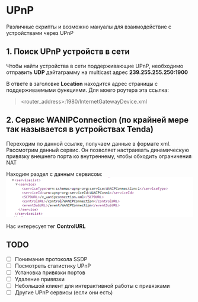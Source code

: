 # UPnP
Различные скрипты и возможно мануалы для взаимодействие с устройствами через UPnP

## 1. Поиск UPnP устройств в сети
Чтобы найти устройства в сети поддерживающие UPnP, необходимо отправить __UDP__ дэйтаграмму на multicast адрес __239.255.255.250:1900__

В ответе в заголовке __Location__ находится адрес страницы с поддерживаемыми функциями. Для моего роутера эта ссылка:
>\<router_address\>:1980/InternetGatewayDevice.xml

## 2. Сервис WANIPConnection (по крайней мере так называется в устройствах Tenda)
Переходим по данной ссылке, получаем данные в формате xml. Рассмотрим данный сервис. Он позволяет настраивать динамическую привязку внешнего порта ко внутреннему, чтобы обходить ограничения NAT

Находим раздел с данным сервисом:
![Пример конфига](https://raw.githubusercontent.com/hariton27sy/UPnP/master/images/WanIPConnection.png)

Нас интересует тег __ControlURL__
## TODO
- [ ] Понимание протокола SSDP
- [ ] Посмотреть статистику UPnP
- [ ] Установка привязки портов
- [ ] Удаление привязки
- [ ] Небольшой клиент для интерактивной работы с привязками
- [ ] Другие UPnP сервисы (если они есть)
